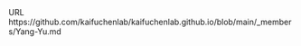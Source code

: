 <?xml version="1.0" encoding="UTF-8"?>
<!DOCTYPE plist PUBLIC "-//Apple//DTD PLIST 1.0//EN" "http://www.apple.com/DTDs/PropertyList-1.0.dtd">
<plist version="1.0">
<dict>
	<key>URL</key>
	<string>https://github.com/kaifuchenlab/kaifuchenlab.github.io/blob/main/_members/Yang-Yu.md</string>
</dict>
</plist>
